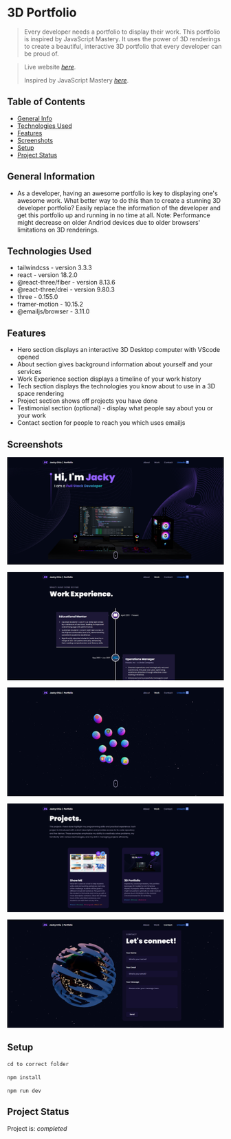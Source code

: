 # 3D Portfolio

> Every developer needs a portfolio to display their work. This portfolio is inspired by JavaScript Mastery. It uses the power of 3D renderings to create a beautiful, interactive 3D portfolio that every developer can be proud of.

> Live website [_here_](https://3d-portfolio-public.netlify.app/).
>
> Inspired by JavaScript Mastery [_here_](https://www.youtube.com/watch?v=0fYi8SGA20k).

## Table of Contents

- [General Info](#general-information)
- [Technologies Used](#technologies-used)
- [Features](#features)
- [Screenshots](#screenshots)
- [Setup](#setup)
- [Project Status](#project-status)

## General Information

- As a developer, having an awesome portfolio is key to displaying one's awesome work. What better way to do this than to create a stunning 3D developer portfolio? Easily replace the information of the developer and get this portfolio up and running in no time at all. Note: Performance might decrease on older Andriod devices due to older browsers' limitations on 3D renderings.

## Technologies Used

- tailwindcss - version 3.3.3
- react - version 18.2.0
- @react-three/fiber - version 8.13.6
- @react-three/drei - version 9.80.3
- three - 0.155.0
- framer-motion - 10.15.2
- @emailjs/browser - 3.11.0

## Features

- Hero section displays an interactive 3D Desktop computer with VScode opened
- About section gives background information about yourself and your services
- Work Experience section displays a timeline of your work history
- Tech section displays the technologies you know about to use in a 3D space rendering
- Project section shows off projects you have done
- Testimonial section (optional) - display what people say about you or your work
- Contact section for people to reach you which uses emailjs

## Screenshots

![Hero](./public/samplepages/hero.png)

![Work Experience](./public/samplepages/work.png)

![Technologies](./public/samplepages/tech.png)

![Projects](./public/samplepages/projects.png)

![Contact](./public/samplepages/contact.png)

## Setup

`cd to correct folder`

`npm install`

`npm run dev`

## Project Status

Project is: _completed_
